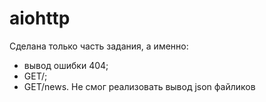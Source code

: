 # aiohttp
Сделана только часть задания, а именно:
 - вывод ошибки 404;
 - GET/;
 - GET/news.
Не смог реализовать вывод json файликов
 
